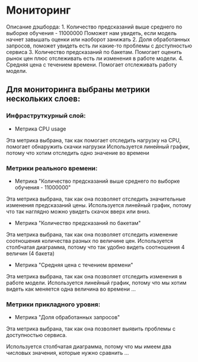 # Мониторинг

Описание дэшборда:
     1. Количество предсказаний выше среднего по выборке обучения - 11000000
Поможет нам увидеть, если модель начнет завышать оценки или наоборот занижать
     2. Доля обработанных запросов, поможет увидеть есть ли какие-то проблемы с доступностью сервиса
     3. Количество предсказаний по бакетам. Помогает оценить рынок цен плюс отслеживать есть ли изменения в работе модели.
     4. Средняя цена с течением времени. Помогает отслеживать работу модели.

## Для мониторинга выбраны метрики нескольких слоев:

### Инфраструткурный слой:
- Метрика CPU usage

Эта метрика выбрана, так как помогает отследить нагрузку на CPU, помогает обнаружить скачки нагрузки
Используется линейный график, потому что хотим отследить одно значение во времени


### Метрики реального времени:
- Метрика "Количество предсказаний выше среднего по выборке обучения - 11000000"

Эта метрика выбрана, так как она позволяет отследить значительные изменения предсказаний цены. 
Используется линейный график, потому что так наглядно можно увидеть скачок вверх или вниз.

- Метрика "Количество предсказаний по бакетам"

Эта метрика выбрана, так как она позволяет отследить изменение соотношения количества разных по величине цен.
Используется столбчатая диаграмма, потому что так удобно видеть соотношения 4 величин (4 бакета)

- Метрика "Средняя цена с течением времени" 

Эта метрика выбрана, так как она позволяет отследить изменения в работе модели.
Используется линейный график, потому что мы хотим видеть как меняется одна величина во времени
...

### Метрики прикладного уровня:
- Метрика "Доля обработанных запросов" 

Эта метрика выбрана, так как она позволяет выявить проблемы с доступностью сервиса.

Используется столбчатая диаграмма, потому что мы имеем два числовых значения, которые нужно сравнить
...

